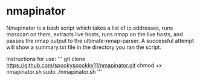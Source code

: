 # nmapinator
Nmapinator is a bash script which takes a list of ip addresses, runs masscan on them, extracts live hosts, runs nmap on the live hosts, and passes the nmap output to the ultimate-nmap-parser. A successful attempt will show a summary.txt file in the directory you ran the script.

Instructions for use:
'''
git clone https://github.com/spookyspookky11/nmapinator.git 
chmod +x nmapinator.sh 
sudo ./nmapinator.sh 
'''
